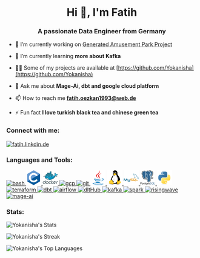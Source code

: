 <h1 align="center">Hi 👋, I'm Fatih</h1>
<h3 align="center">A passionate Data Engineer from Germany</h3>

- 🔭 I’m currently working on [Generated Amusement Park Project](https://github.com/Yokanisha/generatedAmusementPark)

- 🌱 I’m currently learning **more about Kafka**

- 👨‍💻 Some of my projects are available at [https://github.com/Yokanisha](https://github.com/Yokanisha)

- 💬 Ask me about **Mage-Ai, dbt and google cloud platform**

- 📫 How to reach me **fatih.oezkan1993@web.de**

- ⚡ Fun fact **I love turkish black tea and chinese green tea**

<h3 align="left">Connect with me:</h3>
<p align="left">
<a href="https://linkedin.com/in/fatih.linkdin.de" target="blank"><img align="center" src="https://raw.githubusercontent.com/rahuldkjain/github-profile-readme-generator/master/src/images/icons/Social/linked-in-alt.svg" alt="fatih.linkdin.de" height="30" width="40" /></a>
</p>

<h3 align="left">Languages and Tools:</h3>
<p align="left"> <a href="https://www.gnu.org/software/bash/" target="_blank" rel="noreferrer"> <img src="https://www.vectorlogo.zone/logos/gnu_bash/gnu_bash-icon.svg" alt="bash" width="40" height="40"/> </a> <a href="https://www.cprogramming.com/" target="_blank" rel="noreferrer"> <img src="https://raw.githubusercontent.com/devicons/devicon/master/icons/c/c-original.svg" alt="c" width="40" height="40"/> </a> <a href="https://www.docker.com/" target="_blank" rel="noreferrer"> <img src="https://raw.githubusercontent.com/devicons/devicon/master/icons/docker/docker-original-wordmark.svg" alt="docker" width="40" height="40"/> </a> <a href="https://cloud.google.com" target="_blank" rel="noreferrer"> <img src="https://www.vectorlogo.zone/logos/google_cloud/google_cloud-icon.svg" alt="gcp" width="40" height="40"/> </a> <a href="https://git-scm.com/" target="_blank" rel="noreferrer"> <img src="https://www.vectorlogo.zone/logos/git-scm/git-scm-icon.svg" alt="git" width="40" height="40"/> </a> <a href="https://www.java.com" target="_blank" rel="noreferrer"> <img src="https://raw.githubusercontent.com/devicons/devicon/master/icons/java/java-original.svg" alt="java" width="40" height="40"/> </a> <a href="https://www.linux.org/" target="_blank" rel="noreferrer"> <img src="https://raw.githubusercontent.com/devicons/devicon/master/icons/linux/linux-original.svg" alt="linux" width="40" height="40"/> </a> <a href="https://www.mysql.com/" target="_blank" rel="noreferrer"> <img src="https://raw.githubusercontent.com/devicons/devicon/master/icons/mysql/mysql-original-wordmark.svg" alt="mysql" width="40" height="40"/> </a> <a href="https://www.postgresql.org" target="_blank" rel="noreferrer"> <img src="https://raw.githubusercontent.com/devicons/devicon/master/icons/postgresql/postgresql-original-wordmark.svg" alt="postgresql" width="40" height="40"/> </a> <a href="https://www.python.org" target="_blank" rel="noreferrer"> <img src="https://raw.githubusercontent.com/devicons/devicon/master/icons/python/python-original.svg" alt="python" width="40" height="40"/> </a> <a href="https://www.terraform.io/" target="_blank" rel="noreferrer"> <img src="https://www.vectorlogo.zone/logos/terraformio/terraformio-icon.svg" alt="terraform" width="40" height="40"/> </a> <a href="https://www.getdbt.com/product/dbt-cloud" target="_blank" rel="noreferrer"> <img src="https://raw.githubusercontent.com/gilbarbara/logos/52addcaa18dfecb4df77f3ee0753dca6b98187ad/logos/dbt-icon.svg" alt="dbt" width="40" height="40"/> </a> <a href="https://airflow.apache.org/" target="_blank" rel="noreferrer"> <img src="https://upload.vectorlogo.zone/logos/apache_airflow/images/3ace832a-ef3c-489d-a0a2-b8a9ad16423f.svg" alt="airflow" width="40" height="40"/> </a> <a href="https://dlthub.com/" target="_blank" rel="noreferrer"> <img src="https://avatars.githubusercontent.com/u/89419010?s=200&v=4" alt="dltHub" width="40" height="40"/> </a> <a href="https://kafka.apache.org/documentation/streams/" target="_blank" rel="noreferrer"> <img src="https://www.vectorlogo.zone/logos/apache_kafka/apache_kafka-ar21.svg" alt="kafka" width="40" height="40"/> </a> <a href="https://spark.apache.org/" target="_blank" rel="noreferrer"> <img src="https://www.vectorlogo.zone/logos/apache_spark/apache_spark-ar21.svg" alt="spark" width="40" height="40"/> </a> <a href="https://risingwave.com/" target="_blank" rel="noreferrer"> <img src="https://lh3.googleusercontent.com/w1cubJiyJJHx8M3ypLyrV6E90UJlL0-F7rQRWRcF1yfMqx-xGuVkjdY0TEIKAI61-P8qyXMn_n4hS0HUr-sv=w160-h160" alt="risingwave" width="40" height="40"/> </a> <a href="https://www.mage.ai/" target="_blank" rel="noreferrer"> <img src="https://avatars.githubusercontent.com/u/69371472?s=200&v=4" alt="mage-ai" width="40" height="40"/> </a> </p>

<h3 align="left">Stats:</h3>

![Yokanisha's Stats](https://github-readme-stats.vercel.app/api?username=Yokanisha&theme=dark&show_icons=true&hide_border=false&count_private=true)

![Yokanisha's Streak](https://github-readme-streak-stats.herokuapp.com/?user=Yokanisha&theme=dark&hide_border=false)

![Yokanisha's Top Languages](https://github-readme-stats.vercel.app/api/top-langs/?username=Yokanisha&theme=dark&show_icons=true&hide_border=false&layout=compact)
